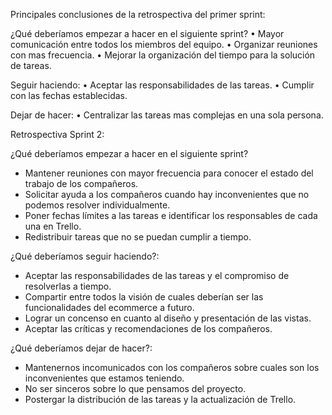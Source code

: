 Principales conclusiones de la retrospectiva del primer sprint:

¿Qué deberíamos empezar a hacer en el siguiente sprint?
•	Mayor comunicación entre todos los miembros del equipo.
•	Organizar reuniones con mas frecuencia.
•	Mejorar la organización del tiempo para la solución de tareas.

Seguir haciendo:
•	Aceptar las responsabilidades de las tareas.
•	Cumplir con las fechas establecidas.

Dejar de hacer:
•	Centralizar las tareas mas complejas en una sola persona.


Retrospectiva Sprint 2:

¿Qué deberíamos empezar a hacer en el siguiente sprint?
* Mantener reuniones con mayor frecuencia para conocer el estado del trabajo de los compañeros.
* Solicitar ayuda a los compañeros cuando hay inconvenientes que no podemos resolver individualmente.
* Poner fechas límites a las tareas e identificar los responsables de cada una en Trello.
* Redistribuir tareas que no se puedan cumplir a tiempo.

¿Qué deberíamos seguir haciendo?:
* Aceptar las responsabilidades de las tareas y el compromiso de resolverlas a tiempo.
* Compartir entre todos la visión de cuales deberían ser las funcionalidades del ecommerce a futuro.
* Lograr un concenso en cuanto al diseño y presentación de las vistas.
* Aceptar las críticas y recomendaciones de los compañeros.

¿Qué deberíamos dejar de hacer?:
* Mantenernos incomunicados con los compañeros sobre cuales son los inconvenientes que estamos teniendo.
* No ser sinceros sobre lo que pensamos del proyecto.
* Postergar la distribución de las tareas y la actualización de Trello.
